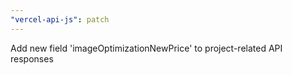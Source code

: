 ```yaml
---
"vercel-api-js": patch
---
```


Add new field 'imageOptimizationNewPrice' to project-related API responses